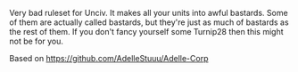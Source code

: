 Very bad ruleset for Unciv. It makes all your units into awful bastards. Some of them are actually called bastards, but they're just as much of bastards as the rest of them. If you don't fancy yourself some Turnip28 then this might not be for you.

Based on https://github.com/AdelleStuuu/Adelle-Corp
